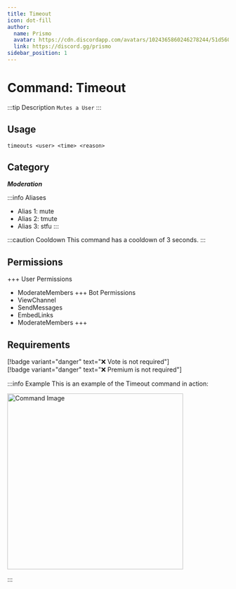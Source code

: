 ```yaml
---
title: Timeout
icon: dot-fill
author:
  name: Prismo
  avatar: https://cdn.discordapp.com/avatars/1024365860246278244/51d5603eff69376da9a21e86b07a75bd.png?size=2048
  link: https://discord.gg/prismo
sidebar_position: 1
---
```



# Command: Timeout

:::tip Description
`Mutes a User`
:::

## Usage

```
timeouts <user> <time> <reason>
```

## Category

_**Moderation**_

:::info Aliases
- Alias 1: mute
- Alias 2: tmute
- Alias 3: stfu
:::

:::caution Cooldown
This command has a cooldown of 3 seconds.
:::

## Permissions

+++ User Permissions
- ModerateMembers
+++ Bot Permissions
- ViewChannel
- SendMessages
- EmbedLinks
- ModerateMembers
+++

## Requirements

[!badge variant="danger" text="❌ Vote is not required"]  
[!badge variant="danger" text="❌ Premium is not required"]

:::info Example
This is an example of the Timeout command in action:

<img src="https://imgur.com/PYD1RBa.png" alt="Command Image" width="400"/>

:::

